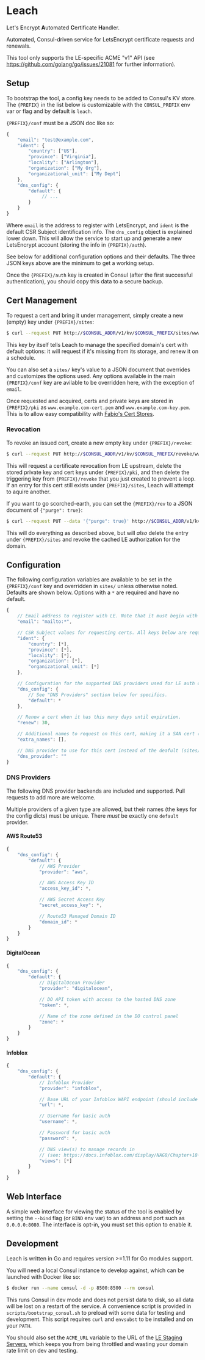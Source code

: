Leach
======

**L**et's **E**ncrypt **A**utomated **C**ertificate **H**andler.

Automated, Consul-driven service for LetsEncrypt certificate requests and renewals.

This tool only supports the LE-specific ACME "v1" API (see https://github.com/golang/go/issues/21081
for further information).

Setup
-----

To bootstrap the tool, a config key needs to be added to Consul's KV store. The `{PREFIX}` in
the list below is customizable with the `CONSUL_PREFIX` env var or flag and by default is `leach`.

`{PREFIX}/conf` must be a JSON doc like so:

```javascript
{
    "email": "test@example.com",
    "ident": {
        "country": ["US"],
        "province": ["Virginia"],
        "locality": ["Arlington"],
        "organization": ["My Org"],
        "organizational_unit": ["My Dept"]
    },
    "dns_config": {
        "default": {
             // ...
        }
    }
}
```

Where `email` is the address to register with LetsEncrypt, and `ident` is the default CSR Subject
identification info. The `dns_config` object is explained lower down. This will allow the service
to start up and generate a new LetsEncrypt account (storing the info in `{PREFIX}/auth`).

See below for additional configuration options and their defaults. The three JSON keys above are the
minimum to get a working setup.

Once the `{PREFIX}/auth` key is created in Consul (after the first successful authentication), you
should copy this data to a secure backup.

Cert Management
---------------

To request a cert and bring it under management, simply create a new (empty) key under `{PREFIX}/sites`:

```sh
$ curl --request PUT http://$CONSUL_ADDR/v1/kv/$CONSUL_PREFIX/sites/www.example.com
```

This key by itself tells Leach to manage the specified domain's cert with default options: it will request
if it's missing from its storage, and renew it on a schedule.

You can also set a `sites/` key's value to a JSON document that overrides and customizes the options used. Any
options available in the main `{PREFIX}/conf` key are avilable to be overridden here, with the exception of
`email`.

Once requested and acquired, certs and private keys are stored in `{PREFIX}/pki` as `www.example.com-cert.pem`
and `www.example.com-key.pem`. This is to allow easy compatibility with
[Fabio's Cert Stores](https://fabiolb.net/feature/certificate-stores/).

### Revocation

To revoke an issued cert, create a new empty key under `{PREFIX}/revoke`:

```sh
$ curl --request PUT http://$CONSUL_ADDR/v1/kv/$CONSUL_PREFIX/revoke/www.example.com
```

This will request a certificate revocation from LE upstream, delete the stored private key and cert keys under
`{PREFIX}/pki`, and then delete the triggering key from `{PREFIX}/revoke` that you just created to prevent a loop.
If an entry for this cert still exists under `{PREFIX}/sites`, Leach will attempt to aquire another.

If you want to go scorched-earth, you can set the `{PREFIX}/rev` to a JSON document of `{"purge": true}`:

```sh
$ curl --request PUT --data '{"purge": true}' http://$CONSUL_ADDR/v1/kv/$CONSUL_PREFIX/rev/www.example.com
```

This will do everything as described above, but will _also_ delete the entry under `{PREFIX}/sites` and revoke
the cached LE authorization for the domain.

Configuration
-------------

The following configuration variables are available to be set in the `{PREFIX}/conf` key and overridden
in `sites/` unless otherwise noted. Defaults are shown below. Options with a `*` are required and
have no default.

```javascript
{
    // Email address to register with LE. Note that it must begin with the `mailto:`.
    "email": "mailto:*",

    // CSR Subject values for requesting certs. All keys below are required and must be arrays.
    "ident": {
        "country": [*],
        "province": [*],
        "locality": [*],
        "organization": [*],
        "organizational_unit": [*]
    },

    // Configuration for the supported DNS providers used for LE auth checks.
    "dns_config": {
        // See "DNS Providers" section below for specifics.
        "default": *
    },

    // Renew a cert when it has this many days until expiration.
    "renew": 30,

    // Additional names to request on this cert, making it a SAN cert (sites/ only).
    "extra_names": [],

    // DNS provider to use for this cert instead of the deafult (sites/ only).
    "dns_provider": ""
}
```

### DNS Providers

The following DNS provider backends are included and supported. Pull requests to add more are
welcome.

Multiple providers of a given type are allowed, but their names (the keys for the config dicts)
must be unique. There _must_ be exactly one `default` provider.

#### AWS Route53

```javascript
{
    "dns_config": {
        "default": {
            // AWS Provider
            "provider": "aws",

            // AWS Access Key ID
            "access_key_id": *,

            // AWS Secret Access Key
            "secret_access_key": *,

            // Route53 Managed Domain ID
            "domain_id": *
        }
    }
}
```

#### DigitalOcean

```javascript
{
    "dns_config": {
        "default": {
            // DigitalOcean Provider
            "provider": "digitalocean",

            // DO API token with access to the hosted DNS zone
            "token": *,

            // Name of the zone defined in the DO control panel
            "zone": *
        }
    }
}
```

#### Infoblox

```javascript
{
    "dns_config": {
        "default": {
            // Infoblox Provider
            "provider": "infoblox",

            // Base URL of your Infoblox WAPI endpoint (should include the /wapi/<version> path) 
            "url": *,

            // Username for basic auth
            "username": *,

            // Password for basic auth
            "password": *,

            // DNS view(s) to manage records in
            // (see: https://docs.infoblox.com/display/NAG8/Chapter+18+DNS+Views)
            "views": [*]
        }
    }
}
```

Web Interface
-------------

A simple web interface for viewing the status of the tool is enabled by setting the `--bind` flag (or `BIND`
env var) to an address and port such as `0.0.0.0:8080`. The interface is opt-in, you must set this option
to enable it.

Development
-----------

Leach is written in Go and requires version >=1.11 for Go modules support.

You will need a local Consul instance to develop against, which can be launched with Docker like so:

```sh
$ docker run --name consul -d -p 8500:8500 --rm consul
```

This runs Consul in dev mode and does not persist data to disk, so all data will be lost on
a restart of the service. A convenience script is provided in `scripts/bootstrap_consul.sh`
to preload with some data for testing and development. This script requires `curl` and `envsubst`
to be installed and on your `PATH`.

You should also set the `ACME_URL` variable to the URL of the [LE Staging Servers](https://letsencrypt.org/docs/staging-environment/),
which keeps you from being throttled and wasting your domain rate limit on dev and testing.
